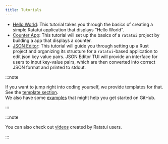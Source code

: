 ```yaml
---
title: Tutorials
---
```


- [Hello World](./hello-world/): This tutorial takes you through the basics of creating a simple
  Ratatui application that displays "Hello World".
- [Counter App](./counter-app/): This tutorial will set up the basics of a `ratatui` project by
  building a app that displays a counter.
- [JSON Editor](./json-editor/): This tutorial will guide you through setting up a Rust project and
  organizing its structure for a `ratatui`-based application to edit json key value pairs. JSON
  Editor TUI will provide an interface for users to input key-value pairs, which are then converted
  into correct JSON format and printed to stdout.

:::note

If you want to jump right into coding yourself, we provide templates for that. See the
[template section](/templates).  
We also have some [examples](https://github.com/ratatui-org/ratatui/tree/main/examples) that might
help you get started on GitHub.

:::

:::note

You can also check out [videos](/tutorials/videos) created by Ratatui users.

:::
